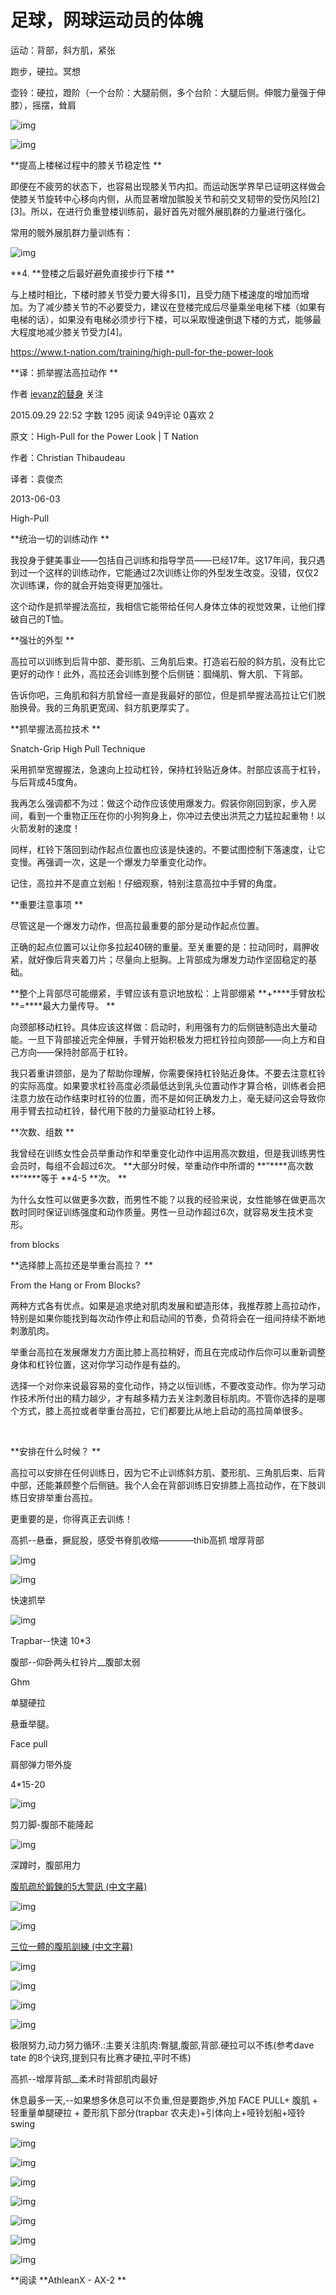 # 足球，网球运动员的体魄

运动：背部，斜方肌，紧张

 

跑步，硬拉。冥想

壶铃：硬拉，蹬阶（一个台阶：大腿前侧，多个台阶：大腿后侧。伸髋力量强于伸膝），摇摆，耸肩

![img](../images/clip_image001f.webp)

![img](../images/clip_image002n.webp)

 **提高上楼梯过程中的膝关节稳定性 **

即便在不疲劳的状态下，也容易出现膝关节内扣。而运动医学界早已证明这样做会使膝关节旋转中心移向内侧，从而显著增加髌股关节和前交叉韧带的受伤风险[2][3]。所以，在进行负重登楼训练前，最好首先对髋外展肌群的力量进行强化。

常用的髋外展肌群力量训练有：

![img](../images/clip_image003-16480949766331n.webp)

 **4. **登楼之后最好避免直接步行下楼 **

与上楼时相比，下楼时膝关节受力要大得多[1]，且受力随下楼速度的增加而增加。为了减少膝关节的不必要受力，建议在登楼完成后尽量乘坐电梯下楼（如果有电梯的话），如果没有电梯必须步行下楼，可以采取慢速倒退下楼的方式，能够最大程度地减少膝关节受力[4]。

 https://www.t-nation.com/training/high-pull-for-the-power-look

 **译：抓举握法高拉动作 **

 

作者 [ievanz的替身](http://www.jianshu.com/u/xktC3y) 关注

2015.09.29 22:52 字数 1295 阅读 949评论 0喜欢 2

原文：High-Pull for the Power Look | T Nation

作者：Christian Thibaudeau

译者：袁俊杰

2013-06-03

 

High-Pull

 **统治一切的训练动作 **

我投身于健美事业——包括自己训练和指导学员——已经17年。这17年间，我只遇到过一个这样的训练动作，它能通过2次训练让你的外型发生改变。没错，仅仅2次训练课，你的就会开始变得更加强壮。

这个动作是抓举握法高拉，我相信它能带给任何人身体立体的视觉效果，让他们撑破自己的T恤。

 

 **强壮的外型 **

高拉可以训练到后背中部、菱形肌、三角肌后束。打造岩石般的斜方肌，没有比它更好的动作！此外，高拉还会训练到整个后侧链：腘绳肌、臀大肌、下背部。

告诉你吧，三角肌和斜方肌曾经一直是我最好的部位，但是抓举握法高拉让它们脱胎换骨。我的三角肌更宽阔、斜方肌更厚实了。

 

 **抓举握法高拉技术 **

Snatch-Grip High Pull Technique

采用抓举宽握握法，急速向上拉动杠铃，保持杠铃贴近身体。肘部应该高于杠铃，与后背成45度角。

我再怎么强调都不为过：做这个动作应该使用爆发力。假装你刚回到家，步入房间，看到一个重物正压在你的小狗狗身上，你冲过去使出洪荒之力猛拉起重物！以火箭发射的速度！

同样，杠铃下落回到动作起点位置也应该是快速的。不要试图控制下落速度，让它变慢。再强调一次，这是一个爆发力举重变化动作。

记住，高拉并不是直立划船！仔细观察，特别注意高拉中手臂的角度。

 

 **重要注意事项 **

尽管这是一个爆发力动作，但高拉最重要的部分是动作起点位置。

正确的起点位置可以让你多拉起40磅的重量。至关重要的是：拉动同时，肩胛收紧，就好像后背夹着刀片；尽量向上挺胸。上背部成为爆发力动作坚固稳定的基础。

 **整个上背部尽可能绷紧，手臂应该有意识地放松：上背部绷紧 **+****手臂放松 **=****最大力量传导。 **

向颈部移动杠铃。具体应该这样做：启动时，利用强有力的后侧链制造出大量动能。一旦下背部接近完全伸展，手臂开始积极发力把杠铃拉向颈部——向上方和自己方向——保持肘部高于杠铃。

我只着重讲颈部，是为了帮助你理解，你需要保持杠铃贴近身体。不要去注意杠铃的实际高度。如果要求杠铃高度必须最低达到乳头位置动作才算合格，训练者会把注意力放在动作结束时杠铃的位置，而不是如何正确发力上，毫无疑问这会导致你用手臂去拉动杠铃，替代用下肢的力量驱动杠铃上移。

 

 **次数、组数 **

我曾经在训练女性会员举重动作和举重变化动作中运用高次数组，但是我训练男性会员时，每组不会超过6次。 **大部分时候，举重动作中所谓的 **“****高次数 **”****等于 **4-5 **次。 **

为什么女性可以做更多次数，而男性不能？以我的经验来说，女性能够在做更高次数时同时保证训练强度和动作质量。男性一旦动作超过6次，就容易发生技术变形。

 

from blocks

 **选择膝上高拉还是举重台高拉？ **

From the Hang or From Blocks?

两种方式各有优点。如果是追求绝对肌肉发展和塑造形体，我推荐膝上高拉动作，特别是如果你能找到每次动作停止和启动间的节奏，负荷将会在一组间持续不断地刺激肌肉。

举重台高拉在发展爆发力方面比膝上高拉稍好，而且在完成动作后你可以重新调整身体和杠铃位置，这对你学习动作是有益的。

选择一个对你来说最容易的变化动作，持之以恒训练，不要改变动作。你为学习动作技术所付出的精力越少，才有越多精力去关注刺激目标肌肉。不管你选择的是哪个方式，膝上高拉或者举重台高拉，它们都要比从地上启动的高拉简单很多。

 

﻿

 **安排在什么时候？ **

高拉可以安排在任何训练日，因为它不止训练斜方肌、菱形肌、三角肌后束、后背中部，还能兼顾整个后侧链。我个人会在背部训练日安排膝上高拉动作，在下肢训练日安排举重台高拉。

更重要的是，你得真正去训练！

高抓--悬垂，撅屁股，感受书脊肌收缩————thib高抓 增厚背部

![img](../images/clip_image001-16480965116302n.webp)

 

![img](../images/clip_image002-16480965116303n.webp)

快速抓举 

![img](../images/clip_image003-16480965116314n.webp)

Trapbar--快速 10*3

腹部--仰卧两头杠铃片__腹部太弱

Ghm

单腿硬拉

 

悬垂举腿。

Face pull

 

肩部弹力带外旋

 

4*15-20

 

![img](../images/clip_image004n.webp)

 

剪刀脚-腹部不能隆起

![img](../images/clip_image005-16480965116315n.webp)

 

深蹲时，腹部用力

[腹肌疏於鍛鍊的5大警訊 (中文字幕)](https://www.youtube.com/watch?v=HpZdq4zs20k)

![img](../images/clip_image006n.webp)

 

![img](../images/clip_image007n.webp)

 

[三位一體的腹肌訓練 (中文字幕)](https://www.youtube.com/watch?v=e3ZuQuhA2GU)

 

![img](../images/clip_image009.webp)

 

![img](../images/clip_image010n.webp)

 

![img](../images/clip_image011n.webp)

 

![img](../images/clip_image012n.webp)

极限努力,动力努力循环.:主要关注肌肉:臀腿,腹部,背部.硬拉可以不练(参考dave tate 的8个诀窍,提到只有比赛才硬拉,平时不练)

高抓--增厚背部__柔术时背部肌肉最好

休息最多一天,--如果想多休息可以不负重,但是要跑步,外加 FACE PULL+ 腹肌 + 轻重量单腿硬拉 + 菱形肌下部分(trapbar 农夫走)+引体向上+哑铃划船+哑铃swing

 

![img](../images/clip_image013n.webp)

 

![img](../images/clip_image014n.webp)

 

![img](../images/clip_image015n.webp)

 

![img](../images/clip_image016n.webp)

 

![img](../images/clip_image017n.webp)

 

![img](../images/clip_image018n.webp)

 

![img](../images/clip_image019n.webp)

 

 

 

 **阅读 **AthleanX - AX-2 **

 